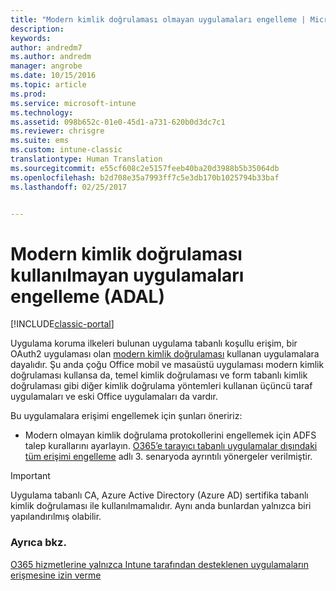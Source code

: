 ```yaml
---
title: "Modern kimlik doğrulaması olmayan uygulamaları engelleme | Microsoft Docs"
description: 
keywords: 
author: andredm7
ms.author: andredm
manager: angrobe
ms.date: 10/15/2016
ms.topic: article
ms.prod: 
ms.service: microsoft-intune
ms.technology: 
ms.assetid: 098b652c-01e0-45d1-a731-620b0d3dc7c1
ms.reviewer: chrisgre
ms.suite: ems
ms.custom: intune-classic
translationtype: Human Translation
ms.sourcegitcommit: e55cf608c2e5157feeb40ba20d3988b5b35064db
ms.openlocfilehash: b2d708e35a7993ff7c5e3db170b1025794b33baf
ms.lasthandoff: 02/25/2017


---
```


# <a name="block-apps-that-do-not-use-modern-authentication-adal"></a>Modern kimlik doğrulaması kullanılmayan uygulamaları engelleme (ADAL)

[!INCLUDE[classic-portal](../includes/classic-portal.md)]

Uygulama koruma ilkeleri bulunan uygulama tabanlı koşullu erişim, bir OAuth2 uygulaması olan [modern kimlik doğrulaması](https://support.office.com/en-US/article/Using-Office-365-modern-authentication-with-Office-clients-776c0036-66fd-41cb-8928-5495c0f9168a) kullanan uygulamalara dayalıdır. Şu anda çoğu Office mobil ve masaüstü uygulaması modern kimlik doğrulaması kullansa da, temel kimlik doğrulaması ve form tabanlı kimlik doğrulaması gibi diğer kimlik doğrulama yöntemleri kullanan üçüncü taraf uygulamaları ve eski Office uygulamaları da vardır.

Bu uygulamalara erişimi engellemek için şunları öneririz:

* Modern olmayan kimlik doğrulama protokollerini engellemek için ADFS talep kurallarını ayarlayın. [O365’e tarayıcı tabanlı uygulamalar dışındaki tüm erişimi engelleme](https://technet.microsoft.com/library/dn592182.aspx) adlı 3. senaryoda ayrıntılı yönergeler verilmiştir.

>[!IMPORTANT]
>Uygulama tabanlı CA, Azure Active Directory (Azure AD) sertifika tabanlı kimlik doğrulaması ile kullanılmamalıdır. Aynı anda bunlardan yalnızca biri yapılandırılmış olabilir.

### <a name="see-also"></a>Ayrıca bkz.
[O365 hizmetlerine yalnızca Intune tarafından desteklenen uygulamaların erişmesine izin verme](allow-policy-managed-apps-access-to-o365.md)

